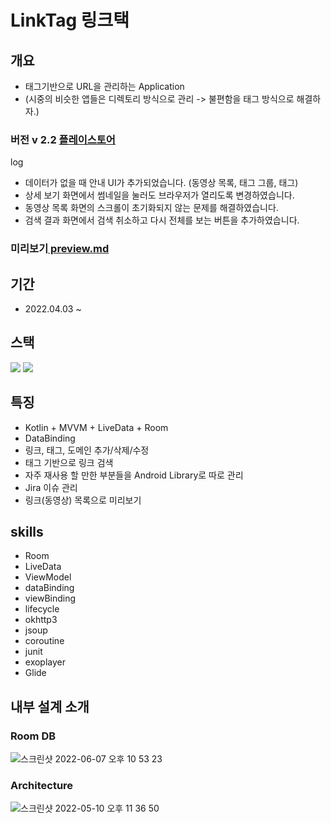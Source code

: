 # LinkTag 링크택
## 개요
- 태그기반으로 URL을 관리하는 Application
- (시중의 비슷한 앱들은 디렉토리 방식으로 관리 -> 불편함을 태그 방식으로 해결하자.)
### 버전 v 2.2  <a href ="https://play.google.com/store/apps/details?id=com.github.yeeun_yun97.toy.linksaver" target = "_blank" >플레이스토어</a> 
log
- 데이터가 없을 때 안내 UI가 추가되었습니다. (동영상 목록, 태그 그룹, 태그)
- 상세 보기 화면에서 썸네일을 눌러도 브라우저가 열리도록 변경하였습니다.
- 동영상 목록 화면의 스크롤이 초기화되지 않는 문제를 해결하였습니다.
- 검색 결과 화면에서 검색 취소하고 다시 전체를 보는 버튼을 추가하였습니다.
### 미리보기<a href ="https://github.com/yeeun-yun97/Toy_LinkSaver/blob/main/preview.md"> preview.md </a>


## 기간
- 2022.04.03 ~

## 스택
<img src="https://img.shields.io/badge/Android-3DDC84?style=flat-square&logo=Android&logoColor=black"/> <img src="https://img.shields.io/badge/Kotlin-7F52FF?style=flat-square&logo=Kotlin&logoColor=black"/> 

## 특징
- Kotlin + MVVM + LiveData + Room
- DataBinding
- 링크, 태그, 도메인 추가/삭제/수정
- 태그 기반으로 링크 검색
- 자주 재사용 할 만한 부분들을 Android Library로 따로 관리
- Jira 이슈 관리
- 링크(동영상) 목록으로 미리보기

## skills
- Room
- LiveData
- ViewModel
- dataBinding
- viewBinding
- lifecycle
- okhttp3 
- jsoup
- coroutine
- junit
- exoplayer
- Glide

## 내부 설계 소개
### Room DB
![스크린샷 2022-06-07 오후 10 53 23](https://user-images.githubusercontent.com/60867063/172397898-da21ace0-6b60-4d36-ad4b-b2351ae73447.png)

### Architecture
![스크린샷 2022-05-10 오후 11 36 50](https://user-images.githubusercontent.com/60867063/167654673-62be891a-7719-4ea7-a357-83caaa173618.png)    
